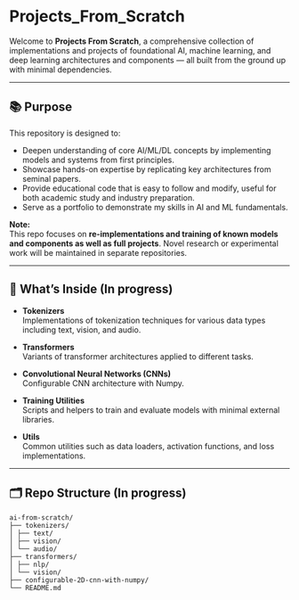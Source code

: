 # Projects_From_Scratch

Welcome to **Projects From Scratch**, a comprehensive collection of implementations and projects of foundational AI, machine learning, and deep learning architectures and components — all built from the ground up with minimal dependencies.

---

## 📚 Purpose

This repository is designed to:
- Deepen understanding of core AI/ML/DL concepts by implementing models and systems from first principles.
- Showcase hands-on expertise by replicating key architectures from seminal papers.
- Provide educational code that is easy to follow and modify, useful for both academic study and industry preparation.
- Serve as a portfolio to demonstrate my skills in AI and ML fundamentals.

**Note:**  
This repo focuses on **re-implementations and training of known models and components as well as full projects**. Novel research or experimental work will be maintained in separate repositories.

---

## 🚀 What’s Inside (In progress)

- **Tokenizers**  
  Implementations of tokenization techniques for various data types including text, vision, and audio.

- **Transformers**  
  Variants of transformer architectures applied to different tasks.

- **Convolutional Neural Networks (CNNs)**  
  Configurable CNN architecture with Numpy.

- **Training Utilities**  
  Scripts and helpers to train and evaluate models with minimal external libraries.

- **Utils**  
  Common utilities such as data loaders, activation functions, and loss implementations.

---

## 🗂️ Repo Structure (In progress)
```
ai-from-scratch/
├── tokenizers/
│ ├── text/
│ ├── vision/
│ └── audio/
├── transformers/
│ ├── nlp/
│ └── vision/
├── configurable-2D-cnn-with-numpy/
└── README.md
```
